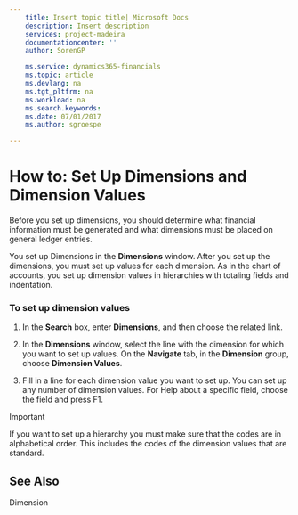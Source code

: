 ```yaml
---
    title: Insert topic title| Microsoft Docs
    description: Insert description
    services: project-madeira
    documentationcenter: ''
    author: SorenGP

    ms.service: dynamics365-financials
    ms.topic: article
    ms.devlang: na
    ms.tgt_pltfrm: na
    ms.workload: na
    ms.search.keywords:
    ms.date: 07/01/2017
    ms.author: sgroespe

---
```

# How to: Set Up Dimensions and Dimension Values
Before you set up dimensions, you should determine what financial information must be generated and what dimensions must be placed on general ledger entries.  
  
 You set up Dimensions in the **Dimensions** window. After you set up the dimensions, you must set up values for each dimension. As in the chart of accounts, you set up dimension values in hierarchies with totaling fields and indentation.  
  
### To set up dimension values  
  
1.  In the **Search** box, enter **Dimensions**, and then choose the related link.  
  
2.  In the **Dimensions** window, select the line with the dimension for which you want to set up values. On the **Navigate** tab, in the **Dimension** group, choose **Dimension Values**.  
  
3.  Fill in a line for each dimension value you want to set up. You can set up any number of dimension values. For Help about a specific field, choose the field and press F1.  
  
> [!IMPORTANT]  
>  If you want to set up a hierarchy you must make sure that the codes are in alphabetical order. This includes the codes of the dimension values that are standard.  
  
## See Also  
 Dimension
